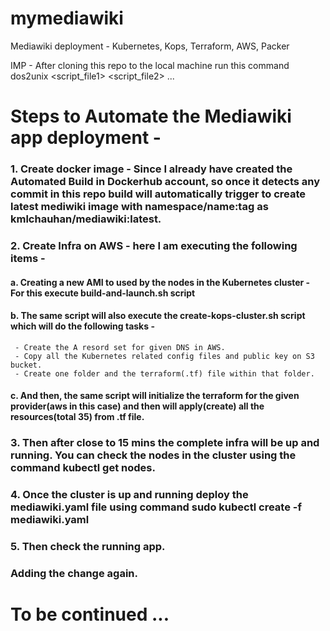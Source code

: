 # mymediawiki
Mediawiki deployment - Kubernetes, Kops, Terraform, AWS, Packer

IMP - After cloning this repo to the local machine run this command dos2unix <script_file1> <script_file2> ...

# Steps to Automate the Mediawiki app deployment -

### 1. Create docker image - Since I already have created the Automated Build in Dockerhub account, so once it detects any commit in this repo build will automatically trigger to create latest mediwiki image with namespace/name:tag as kmlchauhan/mediawiki:latest.
### 2. Create Infra on AWS - here I am executing the following items -
####  a. Creating a new AMI to used by the nodes in the Kubernetes cluster - For this execute build-and-launch.sh script
####  b. The same script will also execute the create-kops-cluster.sh script which will do the following tasks -
     - Create the A resord set for given DNS in AWS.
     - Copy all the Kubernetes related config files and public key on S3 bucket.
     - Create one folder and the terraform(.tf) file within that folder.
####  c. And then, the same script will initialize the terraform for the given provider(aws in this case) and then will apply(create) all the resources(total 35) from .tf file.
### 3. Then after close to 15 mins the complete infra will be up and running. You can check the nodes in the cluster using the command kubectl get nodes.
### 4. Once the cluster is up and running deploy the mediawiki.yaml file using command sudo kubectl create -f mediawiki.yaml
### 5. Then check the running app.

### Adding the change again.

# To be continued ...
